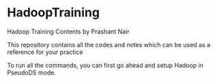 # HadoopTraining
Hadoop Training Contents by Prashant Nair

This repository contains all the codes and notes which can be used as a reference for your practice

To run all the commands, you can first go ahead and setup Hadoop in PseudoDS mode.
